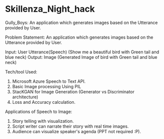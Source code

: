 # Skillenza_Night_hack
Gully_Boys: An application which generates images based on the Utterance provided by User.


Problem Statement: An application which generates images based on the Utterance provided by User.

Input: User Utterance(Speech)  (Show me a beautiful bird with Green tail and blue neck)
Output: Image  (Generated Image of bird with Green tail and blue neck)

Tech/tool Used: 
1. Microsoft Azure Speech to Text API.
2. Basic Image processing Using PIL
3. StacKGAN for Image Generation (Generator vs Discriminator architecture)
4. Loss and Accuracy calculation.

Applications of Speech to Image:

1. Story telling with visualization.
2. Script writer can narrate their story with real time images.
3. Audience can visualize speaker's agenda (PPT not required :P).
